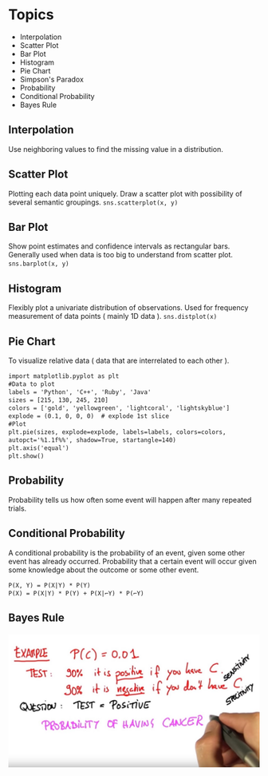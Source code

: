 # Topics 
* Interpolation
* Scatter Plot
* Bar Plot
* Histogram
* Pie Chart
* Simpson's Paradox
* Probability
* Conditional Probability
* Bayes Rule
## Interpolation 
Use neighboring values to find the missing value in a distribution.
## Scatter Plot 
Plotting each data point uniquely.
Draw a scatter plot with possibility of several semantic groupings.
`sns.scatterplot(x, y)`
## Bar Plot 
Show point estimates and confidence intervals as rectangular bars.
Generally used when data is too big to understand from scatter plot.
`sns.barplot(x, y)`
## Histogram 
Flexibly plot a univariate distribution of observations.
Used for frequency measurement of data points ( mainly 1D data ).
`sns.distplot(x)`
## Pie Chart 
To visualize relative data ( data that are interrelated to each other ).

    import matplotlib.pyplot as plt
    #Data to plot
    labels = 'Python', 'C++', 'Ruby', 'Java'
    sizes = [215, 130, 245, 210]
    colors = ['gold', 'yellowgreen', 'lightcoral', 'lightskyblue']
    explode = (0.1, 0, 0, 0)  # explode 1st slice
    #Plot
    plt.pie(sizes, explode=explode, labels=labels, colors=colors,
    autopct='%1.1f%%', shadow=True, startangle=140)
    plt.axis('equal')
    plt.show()

## Probability
Probability tells us how often some event will happen after many repeated trials.
## Conditional Probability
A conditional probability is the probability of an event, given some other event has already occurred. Probability that a certain event will occur given some knowledge about the outcome or some other event.

    P(X, Y) = P(X|Y) * P(Y)
    P(X) = P(X|Y) * P(Y) + P(X|⌐Y) * P(⌐Y)
## Bayes Rule
![Bayes Rule](https://github.com/kushwahashivam/statistics/blob/master/images/image1.jpg)

<!--stackedit_data:
eyJoaXN0b3J5IjpbODgzMjU3NjU1LC0xNDA3ODUxMjg5LC0xMz
YyOTE0OTkwXX0=
-->